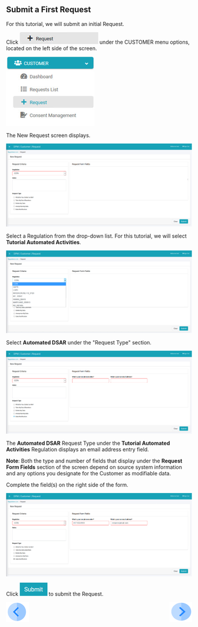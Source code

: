 ## Submit a First Request

For this tutorial, we will submit an initial Request.

Click ![image](/articles/demo_project/DPM_Demo_Project/images/Customer_Request.jpg) under the CUSTOMER menu options, located on the left side of the screen. 

![image](/articles/demo_project/DPM_Demo_Project/images/Customer_Request_LeftPanel.jpg)     

The New Request screen displays.

![image](/articles/demo_project/DPM_Demo_Project/images/Customer_Request_Landing.jpg)

Select a Regulation from the drop-down list. For this tutorial, we will select **Tutorial Automated Activities**.

![image](/articles/demo_project/DPM_Demo_Project/images/06_3_Purging_DeleteMyData_Reg.jpg)  

Select **Automated DSAR** under the "Request Type" section.

![image](/articles/demo_project/DPM_Demo_Project/images/04_1_Rectify_Regulation.jpg)

The **Automated DSAR** Request Type under the **Tutorial Automated Activities** Regulation displays an email address entry field. 

**Note**: Both the type and number of fields that display under the **Request Form Fields** section of the screen depend on source system information and any options you designate for the Customer as modifiable data.

Complete the field(s) on the right side of the form.  

![image](/articles/demo_project/DPM_Demo_Project/images/04_2_Rectify_FormFields.jpg)     

Click ![image](/articles/demo_project/DPM_Demo_Project/images/06_ICON_Submit.jpg) to submit the Request.



[![Previous](/articles/demo_project/DPM_Demo_Project/images/Previous.png)](/articles/demo_project/DPM_Demo_Project/03_Auto_Sync/03_03_Auto_Sync_Login.md)[<img align="right" width="60" height="54" src="/articles/demo_project/DPM_Demo_Project/images/Next.png">](/articles/demo_project/DPM_Demo_Project/03_Auto_Sync/03_05_Auto_Sync_View_Your_Data.md)
